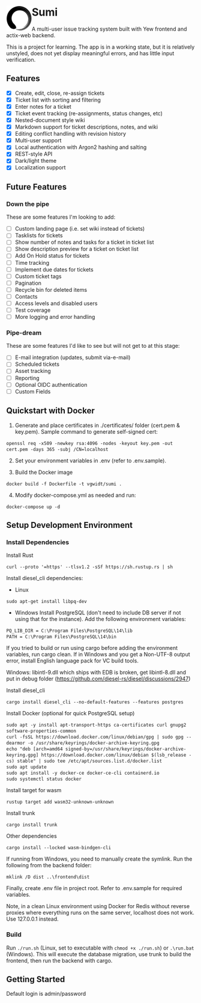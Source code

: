 <h1><picture>
  <source media="(prefers-color-scheme: dark)" srcset="/docs/img/logo_wh.png?raw=true">
  <source media="(prefers-color-scheme: light)" srcset="/docs/img/logo_bl.png?raw=true">
  <img align="left" alt="Test" src="/docs/img/logo_bl.png?raw=true" width="68px">
</picture> Sumi</h1>

A multi-user issue tracking system built with Yew frontend and actix-web backend.

This is a project for learning.  The app is in a working state, but it is relatively unstyled, does not yet display meaningful errors, and has little input verification.

## Features
- [x] Create, edit, close, re-assign tickets
- [x] Ticket list with sorting and filtering
- [x] Enter notes for a ticket
- [x] Ticket event tracking (re-assignments, status changes, etc)
- [X] Nested-document style wiki
- [x] Markdown support for ticket descriptions, notes, and wiki
- [x] Editing conflict handling with revision history
- [x] Multi-user support
- [x] Local authentication with Argon2 hashing and salting
- [x] REST-style API
- [x] Dark/light theme
- [x] Localization support

## Future Features

### Down the pipe
These are some features I'm looking to add:
- [ ] Custom landing page (i.e. set wiki instead of tickets)
- [ ] Tasklists for tickets
- [ ] Show number of notes and tasks for a ticket in ticket list
- [ ] Show description preview for a ticket on ticket list
- [ ] Add On Hold status for tickets
- [ ] Time tracking
- [ ] Implement due dates for tickets
- [ ] Custom ticket tags
- [ ] Pagination
- [ ] Recycle bin for deleted items
- [ ] Contacts
- [ ] Access levels and disabled users
- [ ] Test coverage
- [ ] More logging and error handling

### Pipe-dream
These are some features I'd like to see but will not get to at this stage:
- [ ] E-mail integration (updates, submit via-e-mail)
- [ ] Scheduled tickets
- [ ] Asset tracking
- [ ] Reporting
- [ ] Optional OIDC authentication
- [ ] Custom Fields

## Quickstart with Docker

1. Generate and place certificates in ./certificates/ folder (cert.pem & key.pem).  Sample command to generate self-signed cert:
```
openssl req -x509 -newkey rsa:4096 -nodes -keyout key.pem -out cert.pem -days 365 -subj /CN=localhost
```

2. Set your environment variables in .env (refer to .env.sample).

3. Build the Docker image
```
docker build -f Dockerfile -t vgwidt/sumi .
```

4. Modify docker-compose.yml as needed and run:
```
docker-compose up -d
```

## Setup Development Environment

### Install Dependencies

Install Rust
```
curl --proto '=https' --tlsv1.2 -sSf https://sh.rustup.rs | sh
```

Install diesel_cli dependencies:
* Linux
```
sudo apt-get install libpq-dev
```
* Windows
Install PostgreSQL (don't need to include DB server if not using that for the instance). Add the following environment variables:
```
PQ_LIB_DIR = C:\Program Files\PostgreSQL\14\lib
PATH = C:\Program Files\PostgreSQL\14\bin
```

If you tried to build or run using cargo before adding the environment variables, run cargo clean.  If in Windows and you get a Non-UTF-8 output error, install English language pack for VC build tools.

Windows: libintl-9.dll which ships with EDB is broken, get libintl-8.dll and put in debug folder (https://github.com/diesel-rs/diesel/discussions/2947)

Install diesel_cli
```
cargo install diesel_cli --no-default-features --features postgres
```

Install Docker (optional for quick PostgreSQL setup)
```
sudo apt -y install apt-transport-https ca-certificates curl gnupg2 software-properties-common
curl -fsSL https://download.docker.com/linux/debian/gpg | sudo gpg --dearmor -o /usr/share/keyrings/docker-archive-keyring.gpg
echo "deb [arch=amd64 signed-by=/usr/share/keyrings/docker-archive-keyring.gpg] https://download.docker.com/linux/debian $(lsb_release -cs) stable" | sudo tee /etc/apt/sources.list.d/docker.list
sudo apt update
sudo apt install -y docker-ce docker-ce-cli containerd.io
sudo systemctl status docker
```

Install target for wasm
```
rustup target add wasm32-unknown-unknown
```

Install trunk
```
cargo install trunk
```

Other dependencies
```
cargo install --locked wasm-bindgen-cli
```

If running from Windows, you need to manually create the symlink.  Run the following from the backend folder:
```
mklink /D dist ..\frontend\dist
```

Finally, create .env file in project root.  Refer to .env.sample for required variables.

Note, in a clean Linux environment using Docker for Redis without reverse proxies where everything runs on the same server, localhost does not work.  Use 127.0.0.1 instead.

### Build

Run `./run.sh` (Linux, set to executable with `chmod +x ./run.sh`) or `.\run.bat` (Windows).  This will execute the database migration, use trunk to build the frontend, then run the backend with cargo.

## Getting Started

Default login is admin/password